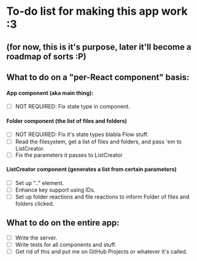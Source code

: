 # To-do list for making this app work :3
## (for now, this is it's purpose, later it'll become a roadmap of sorts :P)

## What to do on a "per-React component" basis:
#### App component (aka main thing):
- [ ] NOT REQUIRED: Fix state type in component.

#### Folder component (the list of files and folders)
- [ ] NOT REQUIRED: Fix it's state types blabla Flow stuff.
- [ ] Read the filesystem, get a list of files and folders, and pass 'em to ListCreator.
- [ ] Fix the parameters it passes to ListCreator

#### ListCreator component (generates a list from certain parameters) 
- [ ] Set up ".." element.
- [ ] Enhance key support using IDs.
- [ ] Set up folder reactions and file reactions to inform Folder of files and folders clicked.

## What to do on the entire app:
- [ ] Write the server.
- [ ] Write tests for all components and stuff.
- [ ] Get rid of this and put me on GitHub Projects or whatever it's called.